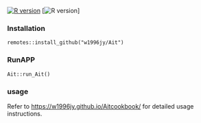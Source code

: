 [![R version](https://img.shields.io/badge/R-v4.3.0-salmon)](https://www.r-project.org)
[![R version](https://img.shields.io/badge/R-v4.3.0-salmon)]
### Installation

```
remotes::install_github("w1996jy/Ait")
```
### RunAPP

```
Ait::run_Ait()
```

### usage

Refer to https://w1996jy.github.io/Aitcookbook/ for detailed usage instructions.

